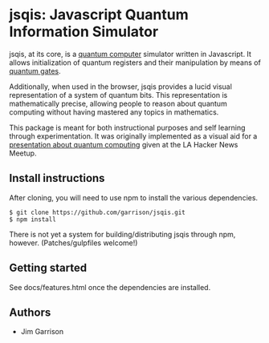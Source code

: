 jsqis: Javascript Quantum Information Simulator
===============================================

jsqis, at its core, is a [quantum
computer](http://en.wikipedia.org/wiki/Quantum_computer) simulator
written in Javascript.  It allows initialization of quantum registers
and their manipulation by means of [quantum
gates](http://en.wikipedia.org/wiki/Quantum_gate).

Additionally, when used in the browser, jsqis provides a lucid visual
representation of a system of quantum bits.  This representation is
mathematically precise, allowing people to reason about quantum
computing without having mastered any topics in mathematics.

This package is meant for both instructional purposes and self
learning through experimentation.  It was originally implemented as a
visual aid for a [presentation about quantum
computing](http://www.meetup.com/Los-Angeles-Hacker-News/events/81455742/)
given at the LA Hacker News Meetup.

Install instructions
--------------------

After cloning, you will need to use npm to install the various
dependencies.

    $ git clone https://github.com/garrison/jsqis.git
    $ npm install

There is not yet a system for building/distributing jsqis through npm,
however.  (Patches/gulpfiles welcome!)

Getting started
---------------

See docs/features.html once the dependencies are installed.

Authors
-------

* Jim Garrison
